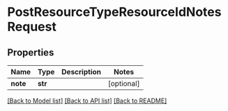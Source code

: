 # PostResourceTypeResourceIdNotesRequest

## Properties
Name | Type | Description | Notes
------------ | ------------- | ------------- | -------------
**note** | **str** |  | [optional] 

[[Back to Model list]](../README.md#documentation-for-models) [[Back to API list]](../README.md#documentation-for-api-endpoints) [[Back to README]](../README.md)

